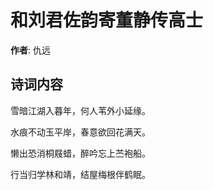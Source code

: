 # 和刘君佐韵寄董静传高士

**作者**: 仇远

## 诗词内容

雪暗江湖入暮年，何人苇外小延缘。

水痕不动玉平岸，春意欲回花满天。

懒出恐消桐屐蜡，醉吟忘上苎袍船。

行当归学林和靖，结屋梅根伴鹤眠。

